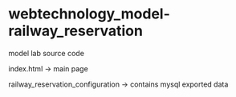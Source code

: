 # webtechnology_model-railway_reservation
model lab source code

index.html -> main page

railway_reservation_configuration -> contains mysql exported data
